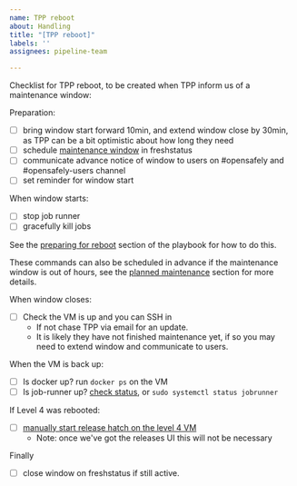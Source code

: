 ```yaml
---
name: TPP reboot
about: Handling
title: "[TPP reboot]"
labels: ''
assignees: pipeline-team

---
```


Checklist for TPP reboot, to be created when TPP inform us of a maintenance window:



Preparation:

 - [ ] bring window start forward 10min, and extend window close by 30min, as TPP can be a bit optimistic about how long they need
 - [ ] schedule [maintenance window](https://support.freshstatus.io/en/support/solutions/articles/50000001851-how-to-create-a-planned-maintenance-incident-) in freshstatus
 - [ ] communicate advance notice of window to users on #opensafely and #opensafely-users channel
 - [ ] set reminder for window start

When window starts:
 - [ ] stop job runner
 - [ ] gracefully kill jobs

See the [preparing for reboot](https://github.com/opensafely-core/backend-server/blob/main/jobrunner/playbook.md#preparing-for-reboot) section of the playbook for how to do this.

These commands can also be scheduled in advance if the maintenance window is out of hours, see the [planned maintenance](https://github.com/opensafely-core/backend-server/blob/main/jobrunner/playbook.md#planned-maintenance) section for more details.

When window closes:
 - [ ] Check the VM is up and you can SSH in
   - If not chase TPP via email for an update.
   - It is likely they have not finished maintenance yet, if so you may need to extend window and communicate to users.

When the VM is back up:
 - [ ] Is docker up? run `docker ps` on the VM
 - [ ] Is job-runner up? [check status](https://jobs.opensafely.org/status/), or `sudo systemctl status jobrunner`

If Level 4 was rebooted:
 - [ ] [manually start release hatch on the level 4 VM](https://bennettinstitute-team-manual.pages.dev/tech-group/playbooks/opensafely-tpp-level-4/#release-hatch)
   - Note: once we've got the releases UI this will not be necessary

Finally
 - [ ] close window on freshstatus if still active.
